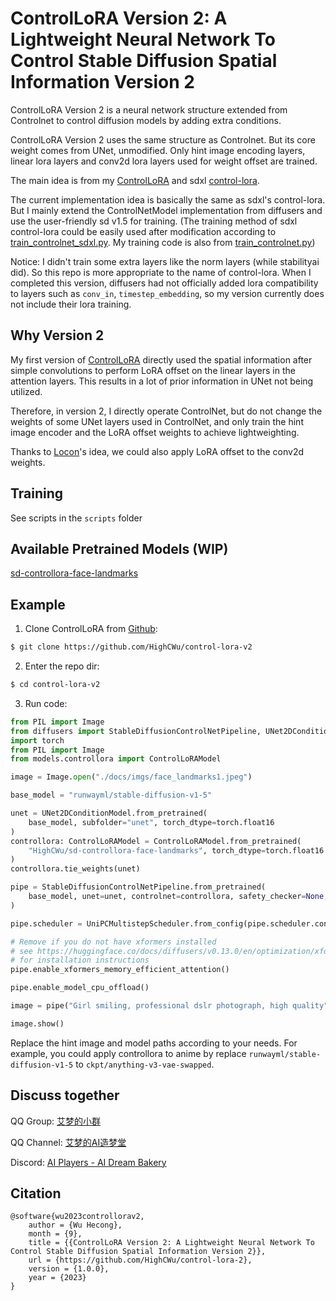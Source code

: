 # ControlLoRA Version 2: A Lightweight Neural Network To Control Stable Diffusion Spatial Information Version 2

ControlLoRA Version 2 is a neural network structure extended from Controlnet to control diffusion models by adding extra conditions.

ControlLoRA Version 2 uses the same structure as Controlnet. But its core weight comes from UNet, unmodified. Only hint image encoding layers, linear lora layers and conv2d lora layers used for weight offset are trained.

The main idea is from my [ControlLoRA](https://github.com/HighCWu/ControlLoRA) and sdxl [control-lora](https://huggingface.co/stabilityai/control-lora).

The current implementation idea is basically the same as sdxl's control-lora. But I mainly extend the ControlNetModel implementation from diffusers and use the user-friendly sd v1.5 for training. (The training method of sdxl control-lora could be easily used after modification according to [train_controlnet_sdxl.py](https://github.com/huggingface/diffusers/blob/main/examples/controlnet/train_controlnet_sdxl.py). My training code is also from [train_controlnet.py](https://github.com/huggingface/diffusers/blob/main/examples/controlnet/train_controlnet.py))

Notice: I didn't train some extra layers like the norm layers (while stabilityai did). So this repo is more appropriate to the name of control-lora. When I completed this version, diffusers had not officially added lora compatibility to layers such as `conv_in`, `timestep_embedding`, so my version currently does not include their lora training.

## Why Version 2

My first version of [ControlLoRA](https://github.com/HighCWu/ControlLoRA) directly used the spatial information after simple convolutions to perform LoRA offset on the linear layers in the attention layers. 
This results in a lot of prior information in UNet not being utilized. 

Therefore, in version 2, I directly operate ControlNet, but do not change the weights of some UNet layers used in ControlNet, and only train the hint image encoder and the LoRA offset weights to achieve lightweighting. 

Thanks to [Locon](https://github.com/KohakuBlueleaf/LyCORIS)'s idea, we could also apply LoRA offset to the conv2d weights.

## Training

See scripts in the `scripts` folder

## Available Pretrained Models (WIP)

[sd-controllora-face-landmarks](https://huggingface.co/HighCWu/sd-controllora-face-landmarks)

## Example

1. Clone ControlLoRA from [Github](https://github.com/HighCWu/control-lora-v2):
```sh
$ git clone https://github.com/HighCWu/control-lora-v2
```

2. Enter the repo dir:
```sh
$ cd control-lora-v2
```

3. Run code:
```py
from PIL import Image
from diffusers import StableDiffusionControlNetPipeline, UNet2DConditionModel, UniPCMultistepScheduler
import torch
from PIL import Image
from models.controllora import ControlLoRAModel

image = Image.open("./docs/imgs/face_landmarks1.jpeg")

base_model = "runwayml/stable-diffusion-v1-5"

unet = UNet2DConditionModel.from_pretrained(
    base_model, subfolder="unet", torch_dtype=torch.float16
)
controllora: ControlLoRAModel = ControlLoRAModel.from_pretrained(
    "HighCWu/sd-controllora-face-landmarks", torch_dtype=torch.float16
)
controllora.tie_weights(unet)

pipe = StableDiffusionControlNetPipeline.from_pretrained(
    base_model, unet=unet, controlnet=controllora, safety_checker=None, torch_dtype=torch.float16
)

pipe.scheduler = UniPCMultistepScheduler.from_config(pipe.scheduler.config)

# Remove if you do not have xformers installed
# see https://huggingface.co/docs/diffusers/v0.13.0/en/optimization/xformers#installing-xformers
# for installation instructions
pipe.enable_xformers_memory_efficient_attention()

pipe.enable_model_cpu_offload()

image = pipe("Girl smiling, professional dslr photograph, high quality", image, num_inference_steps=20).images[0]

image.show()
```

Replace the hint image and model paths according to your needs. For example, you could apply controllora to anime by replace `runwayml/stable-diffusion-v1-5` to `ckpt/anything-v3-vae-swapped`.

## Discuss together

QQ Group: [艾梦的小群](https://jq.qq.com/?_wv=1027&k=yMtGIF1Q)

QQ Channel: [艾梦的AI造梦堂](https://pd.qq.com/s/1qyek3j0e)

Discord: [AI Players - AI Dream Bakery](https://discord.gg/zcJszfPrZs)

## Citation

    @software{wu2023controllorav2,
        author = {Wu Hecong},
        month = {9},
        title = {{ControlLoRA Version 2: A Lightweight Neural Network To Control Stable Diffusion Spatial Information Version 2}},
        url = {https://github.com/HighCWu/control-lora-2},
        version = {1.0.0},
        year = {2023}
    }
